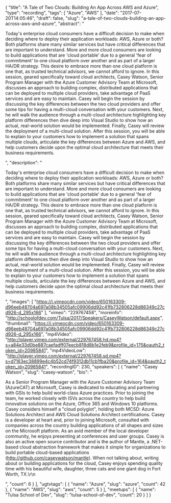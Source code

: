 {
  "title": "A Tale of Two Clouds: Building An App Across AWS and Azure",
  "type": "recording",
  "tags": [
    "Azure",
    "AWS"
  ],
  "date": "2017-07-20T14:05:46",
  "draft": false,
  "slug": "a-tale-of-two-clouds-building-an-app-across-aws-and-azure",
  "abstract": "<p>Today's enterprise cloud consumers have a difficult decision to make when deciding where to deploy their application workloads: AWS, Azure or both? Both platforms share many similar services but have critical differences that are important to understand. More and more cloud consumers are looking to build applications that are 'cloud portable' due to a general 'fear of commitment' to one cloud platform over another and as part of a larger HA/DR strategy. This desire to embrace more than one cloud platform is one that, as trusted technical advisors, we cannot afford to ignore. In this session, geared specifically toward cloud architects, Casey Watson, Senior Program Manager with the Azure Customer Advisory Team at Microsoft, discusses an approach to building complex, distributed applications that can be deployed to multiple cloud providers, take advantage of PaaS services and are easy to maintain. Casey will begin the session by discussing the key differences between the two cloud providers and offer some tips for having a multi-cloud conversation with your customers. Next, he will walk the audience through a multi-cloud architecture highlighting key platform differences then dive deep into Visual Studio to show how an actual, real-world solution would be implemented. Finally, Casey will review the deployment of a multi-cloud solution. After this session, you will be able to explain to your customers how to implement a solution that spans multiple clouds, articulate the key differences between Azure and AWS, and help customers decide upon the optimal cloud architecture that meets their business requirements.</p>",
  "description": "<p>Today's enterprise cloud consumers have a difficult decision to make when deciding where to deploy their application workloads: AWS, Azure or both? Both platforms share many similar services but have critical differences that are important to understand. More and more cloud consumers are looking to build applications that are 'cloud portable' due to a general 'fear of commitment' to one cloud platform over another and as part of a larger HA/DR strategy. This desire to embrace more than one cloud platform is one that, as trusted technical advisors, we cannot afford to ignore. In this session, geared specifically toward cloud architects, Casey Watson, Senior Program Manager with the Azure Customer Advisory Team at Microsoft, discusses an approach to building complex, distributed applications that can be deployed to multiple cloud providers, take advantage of PaaS services and are easy to maintain. Casey will begin the session by discussing the key differences between the two cloud providers and offer some tips for having a multi-cloud conversation with your customers. Next, he will walk the audience through a multi-cloud architecture highlighting key platform differences then dive deep into Visual Studio to show how an actual, real-world solution would be implemented. Finally, Casey will review the deployment of a multi-cloud solution. After this session, you will be able to explain to your customers how to implement a solution that spans multiple clouds, articulate the key differences between Azure and AWS, and help customers decide upon the optimal cloud architecture that meets their business requirements.</p>",
  "images": [
    "https://i.vimeocdn.com/video/650163309-d96eeb48704a697a08b34505afc09906dd92c41fb732806228d86349c27cd926-d_295x166"
  ],
  "vimeo": "229767458",
  "moreinfo": "http://schoolofdev.com/Tulsa/2017/Speakers/CaseyWatson/default.aspx",
  "thumbnail": "https://i.vimeocdn.com/video/650163309-d96eeb48704a697a08b34505afc09906dd92c41fb732806228d86349c27cd926-d_295x166",
  "mp4Video": "http://player.vimeo.com/external/229767458.hd.mp4?s=a84e33d0be887caefadff07eecb818d8b1e2feb9&profile_id=175&oauth2_token_id=20985841",
  "mp4VideoLow": "http://player.vimeo.com/external/229767458.sd.mp4?s=d7163ec38899e4c4b52cd74f9312db11cb1fba20&profile_id=164&oauth2_token_id=20985841",
  "recordingID": 230,
  "speakers": [
    {
      "name": "Casey Watson",
      "slug": "casey-watson",
      "bio": "<p>As a Senior Program Manager with the Azure Customer Advisory Team (AzureCAT) at Microsoft, Casey is dedicated to educating and partnering with GSIs to help build world-class Azure practices. Prior to joining the team, he worked closely with ISVs across the country to help build innovative solutions on the Azure, Office 365 and Windows 10 platforms. Casey considers himself a \"cloud polyglot\", holding both MCSD: Azure Solutions Architect and AWS Cloud Solutions Architect certifications. Casey is a developer at heart and, prior to joining Microsoft, consulted with companies across the country building applications of all shapes and sizes on the Microsoft platform. As an avid member of the local developer community, he enjoys presenting at conferences and user groups. Casey is also an active open source contributor and is the author of Mantle, a .NET-based cloud abstraction framework that makes it simple for organizations to build portable cloud-based applications (http://github.com/caseywatson/mantle). When not talking about, writing about or building applications for the cloud, Casey enjoys spending quality time with his beautiful wife, daughter, three cats and one giant dog in Fort Worth, TX.\r\n</p>",
      "count": 6
    }
  ],
  "ugtvtags": [
    {
      "name": "Azure",
      "slug": "azure",
      "count": 42
    },
    {
      "name": "AWS",
      "slug": "aws",
      "count": 5
    }
  ],
  "meetups": [
    {
      "name": "Tulsa School of Dev",
      "slug": "tulsa-school-of-dev",
      "count": 20
    }
  ]
}